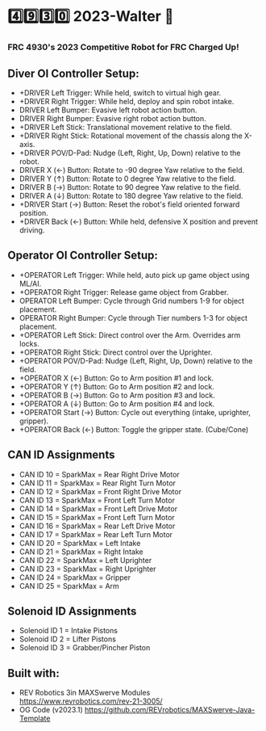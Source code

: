 # :four::nine::three::zero: 2023-Walter :robot:

### FRC 4930's 2023 Competitive Robot for FRC Charged Up!

## Diver OI Controller Setup:
* +DRIVER Left Trigger: While held, switch to virtual high gear.
* +DRIVER Right Trigger: While held, deploy and spin robot intake.
* DRIVER Left Bumper: Evasive left robot action button.
* DRIVER Right Bumper: Evasive right robot action button.
* +DRIVER Left Stick: Translational movement relative to the field.
* +DRIVER Right Stick: Rotational movement of the chassis along the X-axis.
* +DRIVER POV/D-Pad: Nudge (Left, Right, Up, Down) relative to the robot.
* DRIVER X (←) Button: Rotate to -90 degree Yaw relative to the field.
* DRIVER Y (↑) Button: Rotate to 0 degree Yaw relative to the field.
* DRIVER B (→) Button: Rotate to 90 degree Yaw relative to the field.
* DRIVER A (↓) Button: Rotate to 180 degree Yaw relative to the field.
* +DRIVER Start (→) Button: Reset the robot's field oriented forward position.
* +DRIVER Back (←) Button: While held, defensive X position and prevent driving.

## Operator OI Controller Setup:
* +OPERATOR Left Trigger: While held, auto pick up game object using ML/AI.
* +OPERATOR Right Trigger: Release game object from Grabber.
* OPERATOR Left Bumper: Cycle through Grid numbers 1-9 for object placement.
* OPERATOR Right Bumper: Cycle through Tier numbers 1-3 for object placement.
* +OPERATOR Left Stick: Direct control over the Arm. Overrides arm locks.
* +OPERATOR Right Stick: Direct control over the Uprighter.
* +OPERATOR POV/D-Pad: Nudge (Left, Right, Up, Down) relative to the field.
* +OPERATOR X (←) Button: Go to Arm position #1 and lock.
* +OPERATOR Y (↑) Button: Go to Arm position #2 and lock.
* +OPERATOR B (→) Button: Go to Arm position #3 and lock.
* +OPERATOR A (↓) Button: Go to Arm position #4 and lock.
* +OPERATOR Start (→) Button: Cycle out everything (intake, uprighter, gripper).
* +OPERATOR Back (←) Button: Toggle the gripper state. (Cube/Cone)

## CAN ID Assignments
* CAN ID 10 = SparkMax = Rear Right Drive Motor
* CAN ID 11 = SparkMax = Rear Right Turn Motor
* CAN ID 12 = SparkMax = Front Right Drive Motor
* CAN ID 13 = SparkMax = Front Left Turn Motor
* CAN ID 14 = SparkMax = Front Left Drive Motor
* CAN ID 15 = SparkMax = Front Left Turn Motor
* CAN ID 16 = SparkMax = Rear Left Drive Motor
* CAN ID 17 = SparkMax = Rear Left Turn Motor
* CAN ID 20 = SparkMax = Left Intake
* CAN ID 21 = SparkMax = Right Intake
* CAN ID 22 = SparkMax = Left Uprighter
* CAN ID 23 = SparkMax = Right Uprighter
* CAN ID 24 = SparkMax = Gripper
* CAN ID 25 = SparkMax = Arm

## Solenoid ID Assignments
* Solenoid ID 1 = Intake Pistons
* Solenoid ID 2 = Lifter Pistons
* Solenoid ID 3 = Grabber/Pincher Piston

## Built with:
* REV Robotics 3in MAXSwerve Modules https://www.revrobotics.com/rev-21-3005/
* OG Code (v2023.1) https://github.com/REVrobotics/MAXSwerve-Java-Template
